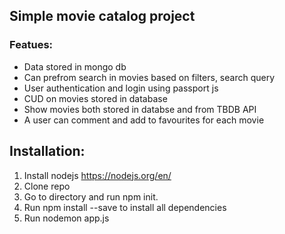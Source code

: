 ## Simple movie catalog project
### Featues:
- Data stored in mongo db
- Can prefrom search in movies based on filters, search query
- User authentication and login using passport js
- CUD on movies stored in database
- Show movies both stored in databse and from TBDB API
- A user can comment and add to favourites for each movie


## Installation:
1. Install nodejs https://nodejs.org/en/
2. Clone repo
3. Go to directory and run npm init. 
4. Run npm install --save to install all dependencies
4. Run nodemon app.js
